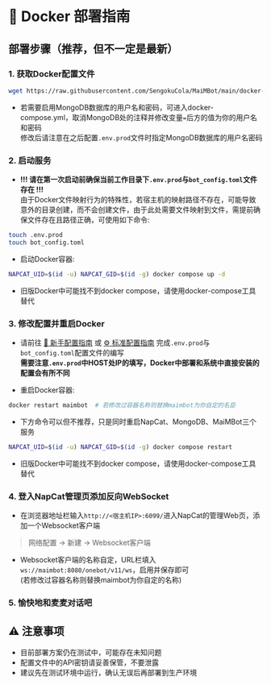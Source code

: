 # 🐳 Docker 部署指南

## 部署步骤（推荐，但不一定是最新）

### 1. 获取Docker配置文件

```bash
wget https://raw.githubusercontent.com/SengokuCola/MaiMBot/main/docker-compose.yml -O docker-compose.yml
```

- 若需要启用MongoDB数据库的用户名和密码，可进入docker-compose.yml，取消MongoDB处的注释并修改变量`=`后方的值为你的用户名和密码\
修改后请注意在之后配置`.env.prod`文件时指定MongoDB数据库的用户名密码

### 2. 启动服务

- **!!! 请在第一次启动前确保当前工作目录下`.env.prod`与`bot_config.toml`文件存在 !!!**\
由于Docker文件映射行为的特殊性，若宿主机的映射路径不存在，可能导致意外的目录创建，而不会创建文件，由于此处需要文件映射到文件，需提前确保文件存在且路径正确，可使用如下命令:

```bash
touch .env.prod
touch bot_config.toml
```

- 启动Docker容器:

```bash
NAPCAT_UID=$(id -u) NAPCAT_GID=$(id -g) docker compose up -d
```

- 旧版Docker中可能找不到docker compose，请使用docker-compose工具替代

### 3. 修改配置并重启Docker

- 请前往 [🎀 新手配置指南](docs/installation_cute.md) 或 [⚙️ 标准配置指南](docs/installation_standard.md) 完成`.env.prod`与`bot_config.toml`配置文件的编写\
**需要注意`.env.prod`中HOST处IP的填写，Docker中部署和系统中直接安装的配置会有所不同**

- 重启Docker容器:

```bash
docker restart maimbot  # 若修改过容器名称则替换maimbot为你自定的名臣
```

- 下方命令可以但不推荐，只是同时重启NapCat、MongoDB、MaiMBot三个服务

```bash
NAPCAT_UID=$(id -u) NAPCAT_GID=$(id -g) docker compose restart
```

- 旧版Docker中可能找不到docker compose，请使用docker-compose工具替代

### 4. 登入NapCat管理页添加反向WebSocket

- 在浏览器地址栏输入`http://<宿主机IP>:6099/`进入NapCat的管理Web页，添加一个Websocket客户端

> 网络配置 -> 新建 -> Websocket客户端

- Websocket客户端的名称自定，URL栏填入`ws://maimbot:8080/onebot/v11/ws`，启用并保存即可\
(若修改过容器名称则替换maimbot为你自定的名称)

### 5. 愉快地和麦麦对话吧

## ⚠️ 注意事项

- 目前部署方案仍在测试中，可能存在未知问题
- 配置文件中的API密钥请妥善保管，不要泄露
- 建议先在测试环境中运行，确认无误后再部署到生产环境
